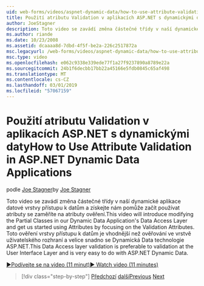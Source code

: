 ```yaml
---
uid: web-forms/videos/aspnet-dynamic-data/how-to-use-attribute-validation-in-aspnet-dynamic-data-applications
title: Použití atributu Validation v aplikacích ASP.NET s dynamickými daty | Dokumentace Microsoftu
author: JoeStagner
description: Toto video se zavádí změna částečné třídy v naší dynamické aplikace datové vrstvy přístupu k datům a získat nám tím, že zaměření o použití atributů...
ms.author: riande
ms.date: 10/23/2008
ms.assetid: dcaaaa8d-7dbd-4f5f-be2a-226c2517872a
msc.legacyurl: /web-forms/videos/aspnet-dynamic-data/how-to-use-attribute-validation-in-aspnet-dynamic-data-applications
msc.type: video
ms.openlocfilehash: e062c9338e339ede77f1a27f9237890a8789e22a
ms.sourcegitcommit: 24b1f6decbb17bb22a45166e5fdb0845c65af498
ms.translationtype: MT
ms.contentlocale: cs-CZ
ms.lasthandoff: 03/01/2019
ms.locfileid: "57067159"
---
```

<a name="how-to-use-attribute-validation-in-aspnet-dynamic-data-applications"></a><span data-ttu-id="7b970-103">Použití atributu Validation v aplikacích ASP.NET s dynamickými daty</span><span class="sxs-lookup"><span data-stu-id="7b970-103">How to Use Attribute Validation in ASP.NET Dynamic Data Applications</span></span>
====================
<span data-ttu-id="7b970-104">podle [Joe Stagner](https://github.com/JoeStagner)</span><span class="sxs-lookup"><span data-stu-id="7b970-104">by [Joe Stagner](https://github.com/JoeStagner)</span></span>

<span data-ttu-id="7b970-105">Toto video se zavádí změna částečné třídy v naší dynamické aplikace datové vrstvy přístupu k datům a získejte nám pomůže začít používat atributy se zaměříte na atributy ověření.</span><span class="sxs-lookup"><span data-stu-id="7b970-105">This video will introduce modifying the Partial Classes in our Dynamic Data Application's Data Access Layer and get us started using Attributes by focusing on the Validation Attributes.</span></span> <span data-ttu-id="7b970-106">Toto ověření vrstvy přístupu k datům je vhodnější než ověřování ve vrstvě uživatelského rozhraní a velice snadno se Dynamická Data technologie ASP.NET.</span><span class="sxs-lookup"><span data-stu-id="7b970-106">This Data Access layer validation is preferable to validation at the User Interface Layer and is very easy to do with ASP.NET Dynamic Data.</span></span>

[<span data-ttu-id="7b970-107">&#9654;Podívejte se na video (11 minut)</span><span class="sxs-lookup"><span data-stu-id="7b970-107">&#9654; Watch video (11 minutes)</span></span>](https://channel9.msdn.com/Blogs/ASP-NET-Site-Videos/how-to-use-attribute-validation-in-aspnet-dynamic-data-applications)

> [!div class="step-by-step"]
> <span data-ttu-id="7b970-108">[Předchozí](how-to-enable-table-specific-routing-in-dynamic-data-applications.md)
> [další](how-to-implement-custom-field-validation-with-imperative-logic-in-vb-or-c.md)</span><span class="sxs-lookup"><span data-stu-id="7b970-108">[Previous](how-to-enable-table-specific-routing-in-dynamic-data-applications.md)
[Next](how-to-implement-custom-field-validation-with-imperative-logic-in-vb-or-c.md)</span></span>

